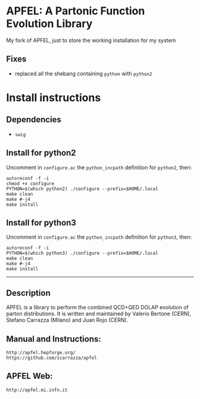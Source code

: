 # APFEL: A Partonic Function Evolution Library

My fork of APFEL, just to store the working installation for my system

## Fixes

- replaced all the shebang containing `python` with `python2`

# Install instructions

## Dependencies

- `swig`

## Install for python2

Uncomment in `configure.ac` the `python_incpath` definition for `python2`, then:

```shell
autoreconf -f -i
chmod +x configure
PYTHON=$(which python2) ./configure --prefix=$HOME/.local
make clean
make #-j4
make install
```

## Install for python3

Uncomment in `configure.ac` the `python_incpath` definition for `python3`, then:

```shell
autoreconf -f -i
PYTHON=$(which python3) ./configure --prefix=$HOME/.local
make clean
make #-j4
make install
```

---

## Description

APFEL is a library to perform the combined QCD+QED DGLAP
evolution of parton distributions. It is written and maintained
by Valerio Bertone (CERN), Stefano Carrazza (Milano) and Juan Rojo (CERN).

## Manual and Instructions:

    http://apfel.hepforge.org/
    https://github.com/scarrazza/apfel

## APFEL Web:

    http://apfel.mi.infn.it
